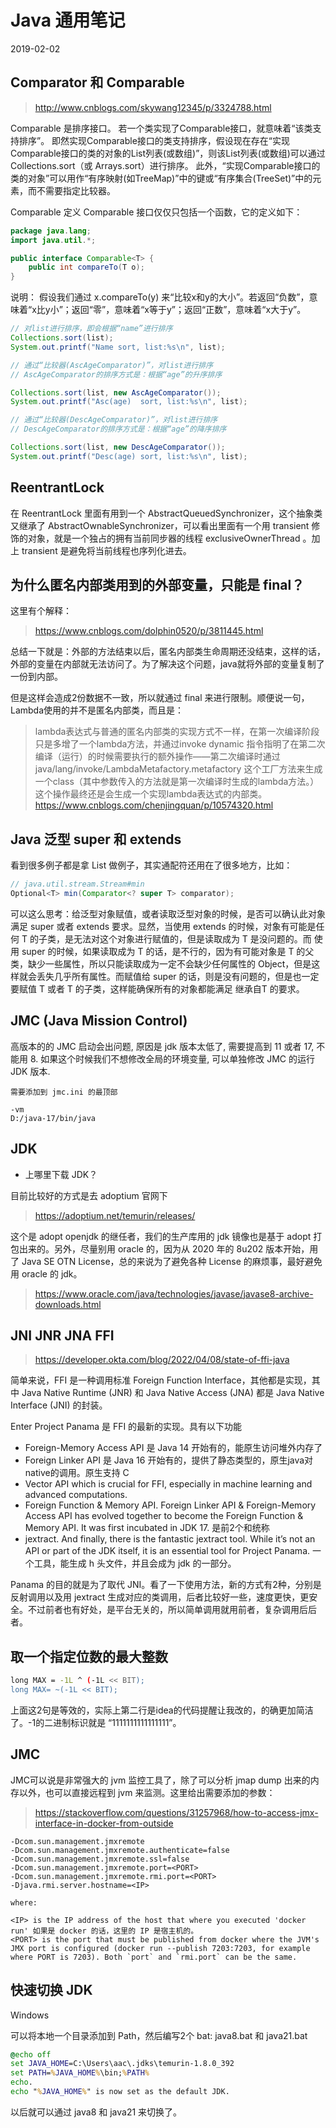 # Java 通用笔记

2019-02-02

## Comparator 和 Comparable

>http://www.cnblogs.com/skywang12345/p/3324788.html

Comparable 是排序接口。
若一个类实现了Comparable接口，就意味着“该类支持排序”。  即然实现Comparable接口的类支持排序，假设现在存在“实现Comparable接口的类的对象的List列表(或数组)”，则该List列表(或数组)可以通过 Collections.sort（或 Arrays.sort）进行排序。
此外，“实现Comparable接口的类的对象”可以用作“有序映射(如TreeMap)”中的键或“有序集合(TreeSet)”中的元素，而不需要指定比较器。

Comparable 定义
Comparable 接口仅仅只包括一个函数，它的定义如下：

```java
package java.lang;
import java.util.*;

public interface Comparable<T> {
    public int compareTo(T o);
}
```
说明：
假设我们通过 x.compareTo(y) 来“比较x和y的大小”。若返回“负数”，意味着“x比y小”；返回“零”，意味着“x等于y”；返回“正数”，意味着“x大于y”。

```java
// 对list进行排序，即会根据“name”进行排序
Collections.sort(list);
System.out.printf("Name sort, list:%s\n", list);

// 通过“比较器(AscAgeComparator)”，对list进行排序
// AscAgeComparator的排序方式是：根据“age”的升序排序

Collections.sort(list, new AscAgeComparator());
System.out.printf("Asc(age)  sort, list:%s\n", list);

// 通过“比较器(DescAgeComparator)”，对list进行排序
// DescAgeComparator的排序方式是：根据“age”的降序排序

Collections.sort(list, new DescAgeComparator());
System.out.printf("Desc(age) sort, list:%s\n", list);
```

## ReentrantLock

在 ReentrantLock 里面有用到一个 AbstractQueuedSynchronizer，这个抽象类又继承了 AbstractOwnableSynchronizer，可以看出里面有一个用 transient 修饰的对象，就是一个独占的拥有当前同步器的线程 exclusiveOwnerThread 。加上 transient 是避免将当前线程也序列化进去。

## 为什么匿名内部类用到的外部变量，只能是 final？

这里有个解释：
> https://www.cnblogs.com/dolphin0520/p/3811445.html

总结一下就是：外部的方法结束以后，匿名内部类生命周期还没结束，这样的话，外部的变量在内部就无法访问了。为了解决这个问题，java就将外部的变量复制了一份到内部。

但是这样会造成2份数据不一致，所以就通过 final 来进行限制。顺便说一句，Lambda使用的并不是匿名内部类，而且是：

> lambda表达式与普通的匿名内部类的实现方式不一样，在第一次编译阶段只是多增了一个lambda方法，并通过invoke dynamic 指令指明了在第二次编译（运行）的时候需要执行的额外操作——第二次编译时通过java/lang/invoke/LambdaMetafactory.metafactory 这个工厂方法来生成一个class（其中参数传入的方法就是第一次编译时生成的lambda方法。）这个操作最终还是会生成一个实现lambda表达式的内部类。
> https://www.cnblogs.com/chenjingquan/p/10574320.html

## Java 泛型 super 和 extends

看到很多例子都是拿 List 做例子，其实通配符还用在了很多地方，比如：

```java
// java.util.stream.Stream#min
Optional<T> min(Comparator<? super T> comparator);
```

可以这么思考：给泛型对象赋值，或者读取泛型对象的时候，是否可以确认此对象满足 super 或者 extends 要求。显然，当使用 extends 的时候，对象有可能是任何 T 的子类，是无法对这个对象进行赋值的，但是读取成为 T 是没问题的。而 使用 super 的时候，如果读取成为 T 的话，是不行的，因为有可能对象是 T 的父类，缺少一些属性，所以只能读取成为一定不会缺少任何属性的 Object，但是这样就会丢失几乎所有属性。而赋值给 super 的话，则是没有问题的，但是也一定要赋值 T 或者 T 的子类，这样能确保所有的对象都能满足 继承自T 的要求。

## JMC (Java Mission Control) 

高版本的的 JMC 启动会出问题, 原因是 jdk 版本太低了, 需要提高到 11 或者 17, 不能用 8. 如果这个时候我们不想修改全局的环境变量, 可以单独修改 JMC 的运行 JDK 版本.

```
需要添加到 jmc.ini 的最顶部

-vm
D:/java-17/bin/java
```

## JDK

* 上哪里下载 JDK？

目前比较好的方式是去 adoptium 官网下 

> https://adoptium.net/temurin/releases/

这个是 adopt openjdk 的继任者，我们的生产库用的 jdk 镜像也是基于 adopt 打包出来的。另外，尽量别用 oracle 的，因为从 2020 年的 8u202 版本开始，用了 Java SE OTN License，总的来说为了避免各种 License 的麻烦事，最好避免用 oracle 的 jdk。

> https://www.oracle.com/java/technologies/javase/javase8-archive-downloads.html



## JNI JNR JNA FFI

> https://developer.okta.com/blog/2022/04/08/state-of-ffi-java

简单来说，FFI 是一种调用标准 Foreign Function Interface，其他都是实现，其中 Java Native Runtime (JNR) 和 Java Native Access (JNA) 都是 Java Native Interface (JNI) 的封装。

Enter Project Panama 是 FFI 的最新的实现。具有以下功能

* Foreign-Memory Access API 是 Java 14 开始有的，能原生访问堆外内存了
* Foreign Linker API 是 Java 16 开始有的，提供了静态类型的，原生java对native的调用。原生支持 C
* Vector API which is crucial for FFI, especially in machine learning and advanced computations.
* Foreign Function & Memory API. Foreign Linker API & Foreign-Memory Access API has evolved together to become the Foreign Function & Memory API. It was first incubated in JDK 17. 是前2个和统称
* jextract. And finally, there is the fantastic jextract tool. While it’s not an API or part of the JDK itself, it is an essential tool for Project Panama. 一个工具，能生成 h 头文件，并且会成为 jdk 的一部分。

Panama 的目的就是为了取代 JNI。看了一下使用方法，新的方式有2种，分别是反射调用以及用 jextract 生成对应的类调用，后者比较好一些，速度更快，更安全。不过前者也有好处，是平台无关的，所以简单调用就用前者，复杂调用后后者。


## 取一个指定位数的最大整数

```bash
long MAX = -1L ^ (-1L << BIT);
long MAX= ~(-1L << BIT);
```

上面这2句是等效的，实际上第二行是idea的代码提醒让我改的，的确更加简洁了。-1的二进制标识就是 “1111111111111111”。

## JMC

JMC可以说是非常强大的 jvm 监控工具了，除了可以分析 jmap dump 出来的内存以外，也可以直接远程到 jvm 来监测。这里给出需要添加的参数：

> https://stackoverflow.com/questions/31257968/how-to-access-jmx-interface-in-docker-from-outside

```
-Dcom.sun.management.jmxremote
-Dcom.sun.management.jmxremote.authenticate=false
-Dcom.sun.management.jmxremote.ssl=false
-Dcom.sun.management.jmxremote.port=<PORT>
-Dcom.sun.management.jmxremote.rmi.port=<PORT>
-Djava.rmi.server.hostname=<IP>

where:

<IP> is the IP address of the host that where you executed 'docker run' 如果是 docker 的话，这里的 IP 是宿主机的。
<PORT> is the port that must be published from docker where the JVM's JMX port is configured (docker run --publish 7203:7203, for example where PORT is 7203). Both `port` and `rmi.port` can be the same.
```

## 快速切换 JDK

Windows

可以将本地一个目录添加到 Path，然后编写2个 bat: java8.bat 和 java21.bat

```bat
@echo off
set JAVA_HOME=C:\Users\aac\.jdks\temurin-1.8.0_392
set PATH=%JAVA_HOME%\bin;%PATH%
echo.
echo "%JAVA_HOME%" is now set as the default JDK.
```

以后就可以通过 java8 和 java21 来切换了。
